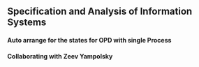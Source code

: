 ## Specification and Analysis of Information Systems
#### Auto arrange for the states for OPD with single Process
#### Collaborating with Zeev Yampolsky
